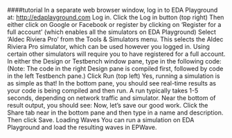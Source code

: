####tutorial
In a separate web browser window, log in to EDA Playground at: http://edaplayground.com
Log in. Click the Log in button (top right) Then either
click on Google or Facebook or
register by clicking on ‘Register for a full account’ (which enables all the simulators on EDA Playground)
Select ‘Aldec Riviera Pro’ from the Tools & Simulators menu. This selects the Aldec Riviera Pro simulator, which can be used however you logged in. Using certain other simulators will require you to have registered for a full account.
In either the Design or Testbench window pane, type in the following code:
(Note: The code in the right Design pane is compiled first, followed by code in the left Testbench pane.)
Click Run (top left)
Yes, running a simulation is as simple as that!
In the bottom pane, you should see real-time results as your code is being compiled and then run. A run typically takes 1-5 seconds, depending on network traffic and simulator. Near the bottom of result output, you should see:
Now, let’s save our good work. Click the Share tab near in the bottom pane and then type in a name and description. Then click Save.
Loading Waves 
You can run a simulation on EDA Playground and load the resulting waves in EPWave.
